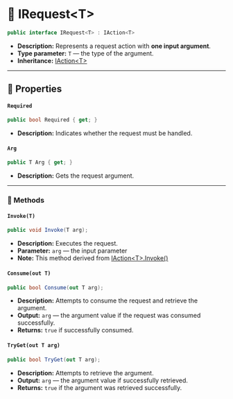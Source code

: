 # 🧩 IRequest&lt;T&gt;

```csharp
public interface IRequest<T> : IAction<T>
```

- **Description:** Represents a request action with <b>one input argument</b>.
- **Type parameter:** `T` — the type of the argument.
- **Inheritance:** [IAction&lt;T&gt;](../Actions/IAction%601.md)

---

## 🔑 Properties

#### `Required`

```csharp
public bool Required { get; }
```

- **Description:** Indicates whether the request must be handled.

#### `Arg`

```csharp
public T Arg { get; }
```

- **Description:** Gets the request argument.

---

### 🏹 Methods

#### `Invoke(T)`

```csharp
public void Invoke(T arg);
```

- **Description:** Executes the request.
- **Parameter:** `arg` — the input parameter
- **Note:** This method derived from [IAction&lt;T&gt;.Invoke()](../Actions/IAction.md#invoket)

#### `Consume(out T)`

```csharp
public bool Consume(out T arg);
```

- **Description:** Attempts to consume the request and retrieve the argument.
- **Output:** `arg` — the argument value if the request was consumed successfully.
- **Returns:** `true` if successfully consumed.

#### `TryGet(out T arg)`

```csharp
public bool TryGet(out T arg);
```

- **Description:** Attempts to retrieve the argument.
- **Output:** `arg` — the argument value if successfully retrieved.
- **Returns:** `true` if the argument was retrieved successfully.